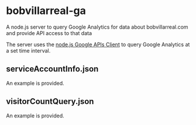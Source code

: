 # bobvillarreal-ga
A node.js server to query Google Analytics for data about bobvillarreal.com and provide API access to that data

The server uses the [node.js Google APIs Client](https://github.com/google/google-api-nodejs-client) to query Google Analytics at a set time interval.

## serviceAccountInfo.json

An example is provided.

## visitorCountQuery.json

An example is provided.

